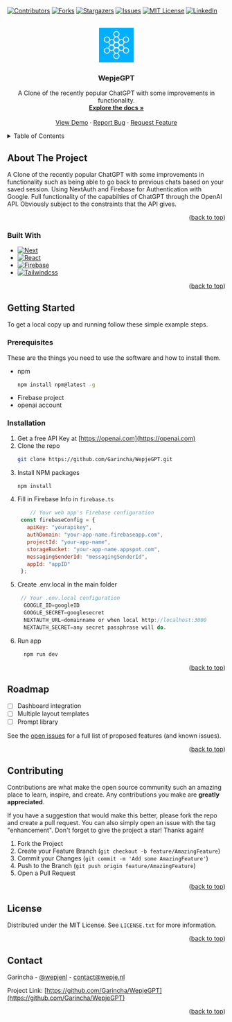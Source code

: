 
<a name="readme-top"></a>


<!-- PROJECT SHIELDS -->

[![Contributors][contributors-shield]][contributors-url]
[![Forks][forks-shield]][forks-url]
[![Stargazers][stars-shield]][stars-url]
[![Issues][issues-shield]][issues-url]
[![MIT License][license-shield]][license-url]
[![LinkedIn][linkedin-shield]][linkedin-url]



<!-- PROJECT LOGO -->
<br />
<div align="center">
  <a href="https://github.com/Garincha/WepjeGPT">
    <img src="public/logo.png" alt="Logo" width="80" height="80">
  </a>

<h3 align="center">WepjeGPT</h3>

  <p align="center">
    A Clone of the recently popular ChatGPT with some improvements in functionality.
    <br />
    <a href="https://github.com/Garincha/WepjeGPT"><strong>Explore the docs »</strong></a>
    <br />
    <br />
    <a href="https://github.com/Garincha/WepjeGPT">View Demo</a>
    ·
    <a href="https://github.com/Garincha/WepjeGPT/issues">Report Bug</a>
    ·
    <a href="https://github.com/Garincha/WepjeGPT/issues">Request Feature</a>
  </p>
</div>



<!-- TABLE OF CONTENTS -->
<details>
  <summary>Table of Contents</summary>
  <ol>
    <li>
      <a href="#about-the-project">About The Project</a>
      <ul>
        <li><a href="#built-with">Built With</a></li>
      </ul>
    </li>
    <li>
      <a href="#getting-started">Getting Started</a>
      <ul>
        <li><a href="#prerequisites">Prerequisites</a></li>
        <li><a href="#installation">Installation</a></li>
      </ul>
    </li>
    <li><a href="#usage">Usage</a></li>
    <li><a href="#roadmap">Roadmap</a></li>
    <li><a href="#contributing">Contributing</a></li>
    <li><a href="#license">License</a></li>
    <li><a href="#contact">Contact</a></li>
    <li><a href="#acknowledgments">Acknowledgments</a></li>
  </ol>
</details>



<!-- ABOUT THE PROJECT -->
## About The Project


A Clone of the recently popular ChatGPT with some improvements in functionality such as being able to go back to previous chats based on your saved session. Using NextAuth and Firebase for Authentication with Google. Full functionality of the capabilties of ChatGPT through the OpenAI API. Obviously subject to the constraints that the API gives.

<p align="right">(<a href="#readme-top">back to top</a>)</p>



### Built With

* [![Next][Next.js]][Next-url]
* [![React][React.js]][React-url]
* [![Firebase][Firebase.js]][Firebase-url]
* [![Tailwindcss][Tailwind.css]][Tailwind-url]

<p align="right">(<a href="#readme-top">back to top</a>)</p>



<!-- GETTING STARTED -->
## Getting Started

To get a local copy up and running follow these simple example steps.

### Prerequisites

These are the things you need to use the software and how to install them.
* npm
  ```sh
  npm install npm@latest -g
  ```
 * Firebase project
 * openai account

### Installation

1. Get a free API Key at [https://openai.com](https://openai.com)
2. Clone the repo
   ```sh
   git clone https://github.com/Garincha/WepjeGPT.git
   ```
3. Install NPM packages
   ```sh
   npm install
   ```
4. Fill in Firebase Info in `firebase.ts`
   ```js
       // Your web app's Firebase configuration
    const firebaseConfig = {
      apiKey: "yourapikey",
      authDomain: "your-app-name.firebaseapp.com",
      projectId: "your-app-name",
      storageBucket: "your-app-name.appspot.com",
      messagingSenderId: "messagingSenderId",
      appId: "appID"
    };
   ```
5. Create .env.local in the main folder
    ```js
     // Your .env.local configuration
      GOOGLE_ID=googleID
      GOOGLE_SECRET=googlesecret
      NEXTAUTH_URL=domainname or when local http://localhost:3000
      NEXTAUTH_SECRET=any secret passphrase will do.
      ```
 6. Run app
    ```sh
      npm run dev
    ```

<p align="right">(<a href="#readme-top">back to top</a>)</p>


<!-- ROADMAP -->
## Roadmap

- [ ] Dashboard integration
- [ ] Multiple layout templates
- [ ] Prompt library

See the [open issues](https://github.com/github_username/repo_name/issues) for a full list of proposed features (and known issues).

<p align="right">(<a href="#readme-top">back to top</a>)</p>



<!-- CONTRIBUTING -->
## Contributing

Contributions are what make the open source community such an amazing place to learn, inspire, and create. Any contributions you make are **greatly appreciated**.

If you have a suggestion that would make this better, please fork the repo and create a pull request. You can also simply open an issue with the tag "enhancement".
Don't forget to give the project a star! Thanks again!

1. Fork the Project
2. Create your Feature Branch (`git checkout -b feature/AmazingFeature`)
3. Commit your Changes (`git commit -m 'Add some AmazingFeature'`)
4. Push to the Branch (`git push origin feature/AmazingFeature`)
5. Open a Pull Request

<p align="right">(<a href="#readme-top">back to top</a>)</p>



<!-- LICENSE -->
## License

Distributed under the MIT License. See `LICENSE.txt` for more information.

<p align="right">(<a href="#readme-top">back to top</a>)</p>



<!-- CONTACT -->
## Contact

Garincha - [@wepjenl](https://instagram.com/wepjenl) - contact@wepje.nl

Project Link: [https://github.com/Garincha/WepjeGPT](https://github.com/Garincha/WepjeGPT)

<p align="right">(<a href="#readme-top">back to top</a>)</p>




<!-- MARKDOWN LINKS & IMAGES -->
<!-- https://www.markdownguide.org/basic-syntax/#reference-style-links -->
[contributors-shield]: https://img.shields.io/github/contributors/github_username/repo_name.svg?style=for-the-badge
[contributors-url]: https://github.com/github_username/repo_name/graphs/contributors
[forks-shield]: https://img.shields.io/github/forks/github_username/repo_name.svg?style=for-the-badge
[forks-url]: https://github.com/github_username/repo_name/network/members
[stars-shield]: https://img.shields.io/github/stars/github_username/repo_name.svg?style=for-the-badge
[stars-url]: https://github.com/Garincha/WepjeGPT/stargazers
[issues-shield]: https://img.shields.io/github/issues/Garincha/WepjeGPT.svg?style=for-the-badge
[issues-url]: https://github.com/Garincha/repo_name/issues
[license-shield]: https://img.shields.io/github/license/Garincha/WepjeGPT.svg?style=for-the-badge
[license-url]: https://github.com/github_username/repo_name/blob/master/LICENSE.txt
[linkedin-shield]: https://img.shields.io/badge/-LinkedIn-black.svg?style=for-the-badge&logo=linkedin&colorB=555
[linkedin-url]: https://www.linkedin.com/company/wepje
[product-screenshot]: images/screenshot.png
[Next.js]: https://img.shields.io/badge/next.js-000000?style=for-the-badge&logo=nextdotjs&logoColor=white
[Next-url]: https://nextjs.org/
[React.js]: https://img.shields.io/badge/React-20232A?style=for-the-badge&logo=react&logoColor=61DAFB
[React-url]: https://reactjs.org/
[Firebase.js]: https://img.shields.io/badge/Firebase-039BE5?style=for-the-badge&logo=Firebase&logoColor=whit
[Firebase-url]: https://firebase.google.com/
[Tailwind.css]: https://img.shields.io/badge/Tailwind_CSS-38B2AC?style=for-the-badge&logo=tailwind-css&logoColor=white
[Tailwind-url]: https://tailwindcss.com/

